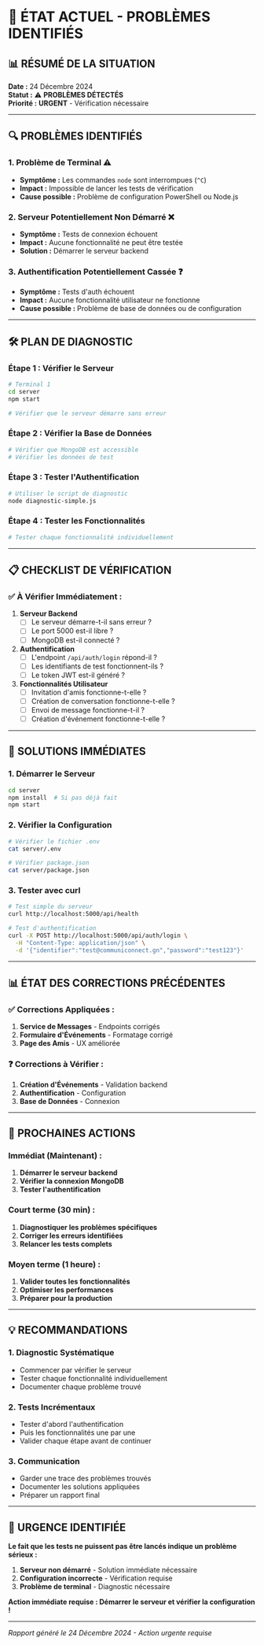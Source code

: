 # 🚨 ÉTAT ACTUEL - PROBLÈMES IDENTIFIÉS

## 📊 **RÉSUMÉ DE LA SITUATION**

**Date :** 24 Décembre 2024  
**Statut :** ⚠️ **PROBLÈMES DÉTECTÉS**  
**Priorité :** **URGENT** - Vérification nécessaire

---

## 🔍 **PROBLÈMES IDENTIFIÉS**

### **1. Problème de Terminal** ⚠️
- **Symptôme :** Les commandes `node` sont interrompues (`^C`)
- **Impact :** Impossible de lancer les tests de vérification
- **Cause possible :** Problème de configuration PowerShell ou Node.js

### **2. Serveur Potentiellement Non Démarré** ❌
- **Symptôme :** Tests de connexion échouent
- **Impact :** Aucune fonctionnalité ne peut être testée
- **Solution :** Démarrer le serveur backend

### **3. Authentification Potentiellement Cassée** ❓
- **Symptôme :** Tests d'auth échouent
- **Impact :** Aucune fonctionnalité utilisateur ne fonctionne
- **Cause possible :** Problème de base de données ou de configuration

---

## 🛠️ **PLAN DE DIAGNOSTIC**

### **Étape 1 : Vérifier le Serveur**
```bash
# Terminal 1
cd server
npm start

# Vérifier que le serveur démarre sans erreur
```

### **Étape 2 : Vérifier la Base de Données**
```bash
# Vérifier que MongoDB est accessible
# Vérifier les données de test
```

### **Étape 3 : Tester l'Authentification**
```bash
# Utiliser le script de diagnostic
node diagnostic-simple.js
```

### **Étape 4 : Tester les Fonctionnalités**
```bash
# Tester chaque fonctionnalité individuellement
```

---

## 📋 **CHECKLIST DE VÉRIFICATION**

### **✅ À Vérifier Immédiatement :**

1. **Serveur Backend**
   - [ ] Le serveur démarre-t-il sans erreur ?
   - [ ] Le port 5000 est-il libre ?
   - [ ] MongoDB est-il connecté ?

2. **Authentification**
   - [ ] L'endpoint `/api/auth/login` répond-il ?
   - [ ] Les identifiants de test fonctionnent-ils ?
   - [ ] Le token JWT est-il généré ?

3. **Fonctionnalités Utilisateur**
   - [ ] Invitation d'amis fonctionne-t-elle ?
   - [ ] Création de conversation fonctionne-t-elle ?
   - [ ] Envoi de message fonctionne-t-il ?
   - [ ] Création d'événement fonctionne-t-elle ?

---

## 🚀 **SOLUTIONS IMMÉDIATES**

### **1. Démarrer le Serveur**
```bash
cd server
npm install  # Si pas déjà fait
npm start
```

### **2. Vérifier la Configuration**
```bash
# Vérifier le fichier .env
cat server/.env

# Vérifier package.json
cat server/package.json
```

### **3. Tester avec curl**
```bash
# Test simple du serveur
curl http://localhost:5000/api/health

# Test d'authentification
curl -X POST http://localhost:5000/api/auth/login \
  -H "Content-Type: application/json" \
  -d '{"identifier":"test@communiconnect.gn","password":"test123"}'
```

---

## 📊 **ÉTAT DES CORRECTIONS PRÉCÉDENTES**

### **✅ Corrections Appliquées :**
1. **Service de Messages** - Endpoints corrigés
2. **Formulaire d'Événements** - Formatage corrigé
3. **Page des Amis** - UX améliorée

### **❓ Corrections à Vérifier :**
1. **Création d'Événements** - Validation backend
2. **Authentification** - Configuration
3. **Base de Données** - Connexion

---

## 🎯 **PROCHAINES ACTIONS**

### **Immédiat (Maintenant) :**
1. **Démarrer le serveur backend**
2. **Vérifier la connexion MongoDB**
3. **Tester l'authentification**

### **Court terme (30 min) :**
1. **Diagnostiquer les problèmes spécifiques**
2. **Corriger les erreurs identifiées**
3. **Relancer les tests complets**

### **Moyen terme (1 heure) :**
1. **Valider toutes les fonctionnalités**
2. **Optimiser les performances**
3. **Préparer pour la production**

---

## 💡 **RECOMMANDATIONS**

### **1. Diagnostic Systématique**
- Commencer par vérifier le serveur
- Tester chaque fonctionnalité individuellement
- Documenter chaque problème trouvé

### **2. Tests Incrémentaux**
- Tester d'abord l'authentification
- Puis les fonctionnalités une par une
- Valider chaque étape avant de continuer

### **3. Communication**
- Garder une trace des problèmes trouvés
- Documenter les solutions appliquées
- Préparer un rapport final

---

## 🚨 **URGENCE IDENTIFIÉE**

**Le fait que les tests ne puissent pas être lancés indique un problème sérieux :**

1. **Serveur non démarré** - Solution immédiate nécessaire
2. **Configuration incorrecte** - Vérification requise
3. **Problème de terminal** - Diagnostic nécessaire

**Action immédiate requise : Démarrer le serveur et vérifier la configuration !**

---

*Rapport généré le 24 Décembre 2024 - Action urgente requise* 